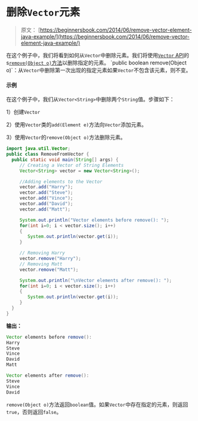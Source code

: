 # 删除`Vector`元素

> 原文： [https://beginnersbook.com/2014/06/remove-vector-element-java-example/](https://beginnersbook.com/2014/06/remove-vector-element-java-example/)

在这个例子中，我们将看到如何从`Vector`中删除元素。我们将使用[`Vector` API](https://beginnersbook.com/2013/12/vector-in-java/)的s[`remove(Object o)`方法](https://docs.oracle.com/javase/7/docs/api/java/util/Vector.html#remove(java.lang.Object))以删除指定的元素。
`public boolean remove(Object o)`：从`Vector`中删除第一次出现的指定元素如果`Vector`不包含该元素，则不变。

#### 示例

在这个例子中，我们从`Vector<String>`中删除两个`String`值。步骤如下：

1）创建`Vector`

2）使用`Vector`类的`add(Element e)`方法向`Vector`添加元素。

3）使用`Vector`的`remove(Object o)`方法删除元素。

```java
import java.util.Vector;
public class RemoveFromVector {
  public static void main(String[] args) {
     // Creating a Vector of String Elements
     Vector<String> vector = new Vector<String>();

     //Adding elements to the Vector
     vector.add("Harry");
     vector.add("Steve");
     vector.add("Vince");
     vector.add("David");
     vector.add("Matt");

     System.out.println("Vector elements before remove(): ");
     for(int i=0; i < vector.size(); i++)
     {
        System.out.println(vector.get(i));
     }

     // Removing Harry
     vector.remove("Harry");
     // Removing Matt
     vector.remove("Matt");

     System.out.println("\nVector elements after remove(): ");
     for(int i=0; i < vector.size(); i++)
     {
        System.out.println(vector.get(i));
     }
  }
}
```

**输出：**

```java
Vector elements before remove(): 
Harry
Steve
Vince
David
Matt

Vector elements after remove(): 
Steve
Vince
David
```

`remove(Object o)`方法返回`boolean`值。如果`Vector`中存在指定的元素，则返回`true`，否则返回`false`。